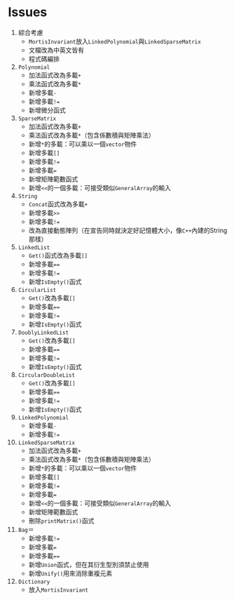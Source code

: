 # Issues

1. 綜合考慮
   - `MortisInvariant`放入`LinkedPolynomial`與`LinkedSparseMatrix`
   - 文檔改為中英文皆有
   - 程式碼編排
2. `Polynomial`
   - 加法函式改為多載`+`
   - 乘法函式改為多載`*`
   - 新增多載`-`
   - 新增多載`!=`
   - 新增微分函式
3. `SparseMatrix`
   - 加法函式改為多載`+`
   - 乘法函式改為多載`*`（包含係數積與矩陣乘法）
   - 新增`*`的多載：可以乘以一個`vector`物件
   - 新增多載`[]`
   - 新增多載`!=`
   - 新增多載`=`
   - 新增矩陣範數函式
   - 新增`<<`的一個多載：可接受類似`GeneralArray`的輸入
4. `String`
   - `Concat`函式改為多載`+`
   - 新增多載`>>`
   - 新增多載`!=`
   - 改為直接動態陣列（在宣告同時就決定好記憶體大小，像`C++`內建的String那樣）
5.  `LinkedList`
    - `Get()`函式改為多載`[]`
    - 新增多載`==`
    - 新增多載`!=`
    - 新增`IsEmpty()`函式
6.  `CircularList`
    - `Get()`改為多載`[]`
    - 新增多載`==`
    - 新增多載`!=`
    - 新增`IsEmpty()`函式
7.  `DoublyLinkedList`
    - `Get()`改為多載`[]`
    - 新增多載`==`
    - 新增多載`!=`
    - 新增`IsEmpty()`函式
8.  `CircularDoubleList`
    - `Get()`改為多載`[]`
    - 新增多載`==`
    - 新增多載`!=`
    - 新增`IsEmpty()`函式
9.  `LinkedPolynomial`
    - 新增多載`-`
    - 新增多載`!=`
10. `LinkedSparseMatrix`
    - 加法函式改為多載`+`
    - 乘法函式改為多載`*`（包含係數積與矩陣乘法）
    - 新增`*`的多載：可以乘以一個`vector`物件
    - 新增多載`[]`
    - 新增多載`!=`
    - 新增多載`=`
    - 新增`<<`的一個多載：可接受類似`GeneralArray`的輸入
    - 新增矩陣範數函式
    - 刪除`printMatrix()`函式
11. `Bag`＝
    - 新增多載`!=`
    - 新增多載`=`
    - 新增多載`==`
    - 新增`Union`函式，但在其衍生型別須禁止使用
    - 新增`Unify()`用來消除重複元素
12. `Dictionary`
    - 放入`MortisInvariant`
